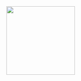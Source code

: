<img src="https://camo.githubusercontent.com/997c62ef79b43265cf2f1692f4f2114b39ace30415cc182ca5d830c629044dc3/68747470733a2f2f6769746875622d726561646d652d73746174732e76657263656c2e6170702f6170692f746f702d6c616e67732f3f757365726e616d653d4469656e653839266c61796f75743d636f6d70616374266c616e67735f636f756e743d37267468656d653d64726163756c61" data-canonical-src="https://github-readme-stats.vercel.app/api/top-langs/?username=ricardopires&amp;layout=compact&amp;langs_count=7&amp;theme=dracula" style="max-width: 100%;" height="180em">
